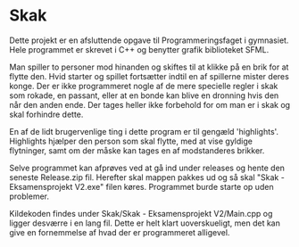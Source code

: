 # Skak
Dette projekt er en afsluttende opgave til Programmeringsfaget i gymnasiet.
Hele programmet er skrevet i C++ og benytter grafik biblioteket SFML.

Man spiller to personer mod hinanden og skiftes til at klikke på en brik for at flytte den.
Hvid starter og spillet fortsætter indtil en af spillerne mister deres konge.
Der er ikke programmeret nogle af de mere specielle regler i skak som rokade, en passant, eller at en bonde kan blive en dronning hvis den når den anden ende. Der tages heller ikke forbehold for om man er i skak og skal forhindre dette.

En af de lidt brugervenlige ting i dette program er til gengæld 'highlights'. Highlights hjælper den person som skal flytte, med at vise gyldige flytninger, samt om der måske kan tages en af modstanderes brikker.

Selve programmet kan afprøves ved at gå ind under releases og hente den seneste Release.zip fil. Herefter skal mappen pakkes ud og så skal "Skak - Eksamensprojekt V2.exe" filen køres. Programmet burde starte op uden problemer.

Kildekoden findes under Skak/Skak - Eksamensprojekt V2/Main.cpp og ligger desværre i en lang fil. Dette er helt klart uoverskueligt, men det kan give en fornemmelse af hvad der er programmeret alligevel.